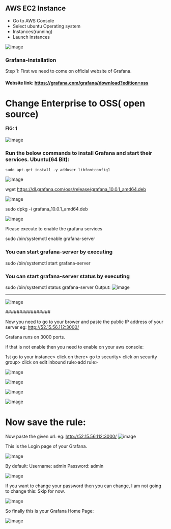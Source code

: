 ## AWS EC2 Instance

- Go to AWS Console
- Select ubuntu Operating system
- Instances(running)
- Launch instances
  
![image](https://github.com/RitikPyCode/Grafana-installation/assets/69500530/bbbe3cdd-8c50-4071-9a65-c5df2354998c)

### Grafana-installation

Step 1: First we need to come on official website of Grafana.
#### Website link: https://grafana.com/grafana/download?edition=oss

# Change Enterprise to OSS( open source) 

#### FIG: 1

![image](https://github.com/RitikPyCode/Grafana-installation/assets/69500530/d248c79c-f9de-48d7-a640-831eccc46084)

### Run the below commands to install Grafana and start their services. Ubuntu(64 Bit):

```
sudo apt-get install -y adduser libfontconfig1
```

![image](https://github.com/RitikPyCode/Grafana-installation/assets/69500530/2ab8b80a-5a9a-4d8f-a6fe-85e50e88a892)

wget https://dl.grafana.com/oss/release/grafana_10.0.1_amd64.deb

![image](https://github.com/RitikPyCode/Grafana-installation/assets/69500530/a30fd40d-2a56-4ee1-8329-3efa75e9a45b)

sudo dpkg -i grafana_10.0.1_amd64.deb

![image](https://github.com/RitikPyCode/Grafana-installation/assets/69500530/70d6a4ef-d2ff-4abc-8509-2f21c306434f)

Please execute to enable the grafana services

sudo /bin/systemctl enable grafana-server
### You can start grafana-server by executing
 sudo /bin/systemctl start grafana-server
 ### You can start grafana-server status by executing
 sudo /bin/systemctl status grafana-server
Output:
 ![image](https://github.com/RitikPyCode/Grafana-installation/assets/69500530/8b5bd0c5-b2be-4c3b-b2d4-be79ddda9772)

____________

![image](https://github.com/RitikPyCode/Grafana-installation/assets/69500530/b6056800-00af-4b1f-8eee-ad403703f9de)


################

Now you need to go to your brower and paste the public IP address of your server eg: http://52.15.56.112:3000/

Grafana runs on 3000 ports.

if that is not enable then you need to enable on your aws console:

1st go to your instance> click on there> go to security> click on security group> click on edit inbound rule>add rule>

![image](https://github.com/RitikPyCode/Grafana-installation/assets/69500530/f15b42e1-5b1e-4a34-9e6f-ffd63b271f78)


![image](https://github.com/RitikPyCode/Grafana-installation/assets/69500530/0893d932-86a7-4d81-8d7e-7ac61d4ac428)

![image](https://github.com/RitikPyCode/Grafana-installation/assets/69500530/91fb59e4-4b4d-45d0-9173-217c5910dee9)

![image](https://github.com/RitikPyCode/Grafana-installation/assets/69500530/3e20fa37-e170-40f7-a414-b37e7c30fa55)

# Now save the rule:

Now paste the given url: eg: http://52.15.56.112:3000/
![image](https://github.com/RitikPyCode/Grafana-installation/assets/69500530/1b04f715-02ec-48ba-9e31-070d105ddda1)

This is the Login page of your Grafana.

![image](https://github.com/RitikPyCode/Grafana-installation/assets/69500530/ff2d898f-2a76-4709-b898-0dbfe5cbd61b)

By default:
Username: admin
Password: admin

![image](https://github.com/RitikPyCode/Grafana-installation/assets/69500530/b1c96f95-1c95-43de-aa1e-15b3e7867229)

If you want to change your password then you can change, I am not going to change this: Skip for now.

![image](https://github.com/RitikPyCode/Grafana-installation/assets/69500530/199615cf-aaed-4734-9ecb-b7938d8807dc)

So finally this is your Grafana Home Page:

![image](https://github.com/RitikPyCode/Grafana-installation/assets/69500530/3e0cf806-65ae-41e8-8921-977545bde31a)








